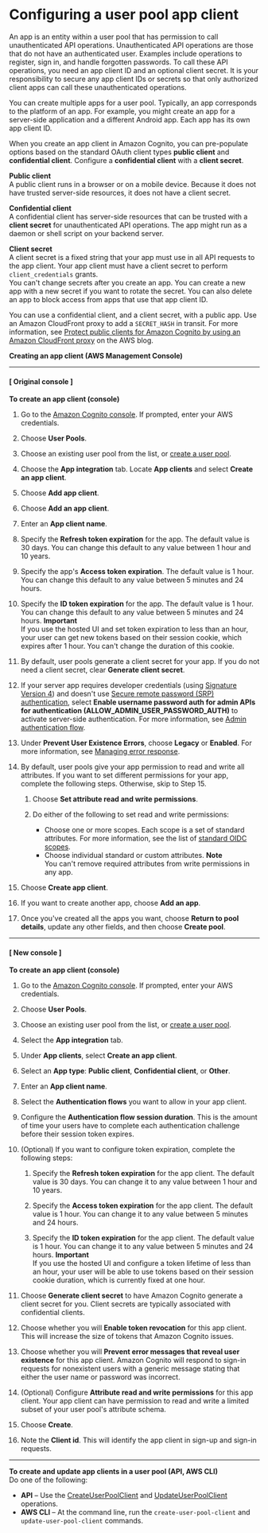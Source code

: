 # Configuring a user pool app client<a name="user-pool-settings-client-apps"></a>

An app is an entity within a user pool that has permission to call unauthenticated API operations\. Unauthenticated API operations are those that do not have an authenticated user\. Examples include operations to register, sign in, and handle forgotten passwords\. To call these API operations, you need an app client ID and an optional client secret\. It is your responsibility to secure any app client IDs or secrets so that only authorized client apps can call these unauthenticated operations\.

You can create multiple apps for a user pool\. Typically, an app corresponds to the platform of an app\. For example, you might create an app for a server\-side application and a different Android app\. Each app has its own app client ID\.

When you create an app client in Amazon Cognito, you can pre\-populate options based on the standard OAuth client types **public client** and **confidential client**\. Configure a **confidential client** with a **client secret**\.

**Public client**  
A public client runs in a browser or on a mobile device\. Because it does not have trusted server\-side resources, it does not have a client secret\.

**Confidential client**  
A confidential client has server\-side resources that can be trusted with a **client secret** for unauthenticated API operations\. The app might run as a daemon or shell script on your backend server\.

**Client secret**  
A client secret is a fixed string that your app must use in all API requests to the app client\. Your app client must have a client secret to perform `client_credentials` grants\.  
You can't change secrets after you create an app\. You can create a new app with a new secret if you want to rotate the secret\. You can also delete an app to block access from apps that use that app client ID\.

You can use a confidential client, and a client secret, with a public app\. Use an Amazon CloudFront proxy to add a `SECRET_HASH` in transit\. For more information, see [Protect public clients for Amazon Cognito by using an Amazon CloudFront proxy](https://aws.amazon.com/blogs/security/protect-public-clients-for-amazon-cognito-by-using-an-amazon-cloudfront-proxy/) on the AWS blog\.

**Creating an app client \(AWS Management Console\)**

------
#### [ Original console ]

**To create an app client \(console\)**

1. Go to the [Amazon Cognito console](https://console.aws.amazon.com/cognito/home)\. If prompted, enter your AWS credentials\.

1. Choose **User Pools**\.

1. Choose an existing user pool from the list, or [create a user pool](https://docs.aws.amazon.com/cognito/latest/developerguide/cognito-user-pool-as-user-directory.html)\.

1. Choose the **App integration** tab\. Locate **App clients** and select **Create an app client**\.

1. Choose **Add app client**\.

1. Choose **Add an app client**\.

1. Enter an **App client name**\.

1. Specify the **Refresh token expiration** for the app\. The default value is 30 days\. You can change this default to any value between 1 hour and 10 years\.

1. Specify the app's **Access token expiration**\. The default value is 1 hour\. You can change this default to any value between 5 minutes and 24 hours\.

1. Specify the **ID token expiration** for the app\. The default value is 1 hour\. You can change this default to any value between 5 minutes and 24 hours\.
**Important**  
If you use the hosted UI and set token expiration to less than an hour, your user can get new tokens based on their session cookie, which expires after 1 hour\. You can't change the duration of this cookie\.

1. By default, user pools generate a client secret for your app\. If you do not need a client secret, clear **Generate client secret**\.

1. If your server app requires developer credentials \(using [Signature Version 4](https://docs.aws.amazon.com/general/latest/gr/signature-version-4.html)\) and doesn't use [Secure remote password \(SRP\) authentication](http://srp.stanford.edu/), select **Enable username password auth for admin APIs for authentication \(ALLOW\_ADMIN\_USER\_PASSWORD\_AUTH\)** to activate server\-side authentication\. For more information, see [Admin authentication flow](amazon-cognito-user-pools-authentication-flow.md#amazon-cognito-user-pools-admin-authentication-flow)\. 

1. Under **Prevent User Existence Errors**, choose **Legacy** or **Enabled**\. For more information, see [Managing error response](https://docs.aws.amazon.com//cognito/latest/developerguide/cognito-user-pool-managing-errors.html)\. 

1. By default, user pools give your app permission to read and write all attributes\. If you want to set different permissions for your app, complete the following steps\. Otherwise, skip to Step 15\.

   1. Choose **Set attribute read and write permissions**\.

   1. Do either of the following to set read and write permissions: 
      + Choose one or more scopes\. Each scope is a set of standard attributes\. For more information, see the list of [standard OIDC scopes](http://openid.net/specs/openid-connect-core-1_0.html#ScopeClaims)\.
      + Choose individual standard or custom attributes\.
**Note**  
You can't remove required attributes from write permissions in any app\.

1. Choose **Create app client**\.

1. If you want to create another app, choose **Add an app**\.

1. Once you've created all the apps you want, choose **Return to pool details**, update any other fields, and then choose **Create pool**\.

------
#### [ New console ]

**To create an app client \(console\)**

1. Go to the [Amazon Cognito console](https://console.aws.amazon.com/cognito/home)\. If prompted, enter your AWS credentials\.

1. Choose **User Pools**\.

1. Choose an existing user pool from the list, or [create a user pool](https://docs.aws.amazon.com/cognito/latest/developerguide/cognito-user-pool-as-user-directory.html)\.

1. Select the **App integration** tab\.

1. Under **App clients**, select **Create an app client**\.

1. Select an **App type**: **Public client**, **Confidential client**, or **Other**\.

1. Enter an **App client name**\.

1. Select the **Authentication flows** you want to allow in your app client\.

1. Configure the **Authentication flow session duration**\. This is the amount of time your users have to complete each authentication challenge before their session token expires\.

1. \(Optional\) If you want to configure token expiration, complete the following steps:

   1. Specify the **Refresh token expiration** for the app client\. The default value is 30 days\. You can change it to any value between 1 hour and 10 years\.

   1. Specify the **Access token expiration** for the app client\. The default value is 1 hour\. You can change it to any value between 5 minutes and 24 hours\.

   1. Specify the **ID token expiration** for the app client\. The default value is 1 hour\. You can change it to any value between 5 minutes and 24 hours\.
**Important**  
If you use the hosted UI and configure a token lifetime of less than an hour, your user will be able to use tokens based on their session cookie duration, which is currently fixed at one hour\.

1. Choose **Generate client secret** to have Amazon Cognito generate a client secret for you\. Client secrets are typically associated with confidential clients\.

1. Choose whether you will **Enable token revocation** for this app client\. This will increase the size of tokens that Amazon Cognito issues\.

1. Choose whether you will **Prevent error messages that reveal user existence** for this app client\. Amazon Cognito will respond to sign\-in requests for nonexistent users with a generic message stating that either the user name or password was incorrect\.

1. \(Optional\) Configure **Attribute read and write permissions** for this app client\. Your app client can have permission to read and write a limited subset of your user pool's attribute schema\.

1. Choose **Create**\.

1. Note the **Client id**\. This will identify the app client in sign\-up and sign\-in requests\.

------

**To create and update app clients in a user pool \(API, AWS CLI\)**  
Do one of the following: 
+ **API** – Use the [CreateUserPoolClient](https://docs.aws.amazon.com/cognito-user-identity-pools/latest/APIReference/API_CreateUserPoolClient.html) and [UpdateUserPoolClient](https://docs.aws.amazon.com/cognito-user-identity-pools/latest/APIReference/API_UpdateUserPoolClient.html) operations\.
+ **AWS CLI** – At the command line, run the `create-user-pool-client` and `update-user-pool-client` commands\.